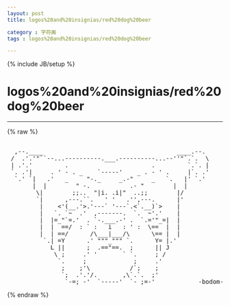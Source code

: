 ```yaml
---
layout: post
title: logos%20and%20insignias/red%20dog%20beer
category : 字符画
tags : logos%20and%20insignias/red%20dog%20beer
---
```

{% include JB/setup %}
# logos%20and%20insignias/red%20dog%20beer
---
{% raw %}
<pre>

  ,--.____                                     ____.--.
 /  .&#039;.&#039;&quot;``--...----------.___.----------...--&#039;&#039;&quot;`.`.  \
 | .&#039;.&#039;         .                       .         `.`. |
 `. .&#039;|     . &#039; - . _    `-----&#039;    _ . - &#039; .     |`. .&#039;
  `.&#039; `|   .&#039;   _     &quot;-._     _.-&quot;     _   `.   |&#039; `.&#039;
       |  |        &quot; -.           .- &quot;        |  |
        \|        ;;..  &quot;|i. .i|&quot;  ..;;        |/
        `|      ,---.``.   &#039; &#039;   .&#039;&#039;,---.      |&#039;        
         |    &lt;&#039;(__.&#039;&gt;.&#039;---` &#039;---`.&lt;`.__)`&gt;    | 
         |   `. `~  .&#039;  ,-------.  `.  ~&#039;.&#039;    |
         |  |=_&quot;`=.&#039;  . `-.___.-&#039; .  `.=&#039;&quot;_=|  |
         |  |  ==/  : ` :   i   : &#039; :  \==  |  |
         |  | ==/      /\___|___/\      \== |  |
          `.| =Y      .&#039; &quot;&quot;&quot;_&quot;&quot;&quot; `.      Y= |.&#039;
            L ||      ;  .==&quot;==.  ;      || J 
             \ ;     .&#039; &#039;       ` `.     ; /
              `.     ;             ;     .&#039;
               ;    ;&#039;\           /`;    ;
               `;  .&#039;.&#039;/.       ,\`.`.  ;&#039; 
                `-=;_-&#039;  `-----&#039;  `-_;=-&#039;            -bodom- </pre>
{% endraw %}
